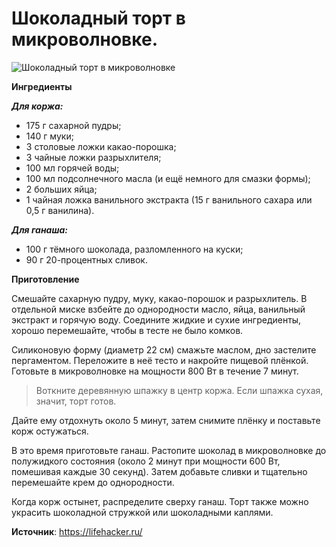 # Шоколадный торт в микроволновке.

![Шоколадный торт в микроволновке](/images/Kulinar/Vipechka/schoko-tort.jpg 'Шоколадный торт в микроволновке')

**Ингредиенты**

_**Для коржа:**_

- 175 г сахарной пудры;
- 140 г муки;
- 3 столовые ложки какао-порошка;
- 3 чайные ложки разрыхлителя;
- 100 мл горячей воды;
- 100 мл подсолнечного масла (и ещё немного для смазки формы);
- 2 больших яйца;
- 1 чайная ложка ванильного экстракта (15 г ванильного сахара или 0,5 г ванилина).

_**Для ганаша:**_

- 100 г тёмного шоколада, разломленного на куски;
- 90 г 20-процентных сливок.

**Приготовление**

Смешайте сахарную пудру, муку, какао-порошок и разрыхлитель. В отдельной миске взбейте до однородности масло, яйца, ванильный экстракт и горячую воду. Соедините жидкие и сухие ингредиенты, хорошо перемешайте, чтобы в тесте не было комков.

Силиконовую форму (диаметр 22 см) смажьте маслом, дно застелите пергаментом. Переложите в неё тесто и накройте пищевой плёнкой. Готовьте в микроволновке на мощности 800 Вт в течение 7 минут.

> Воткните деревянную шпажку в центр коржа. Если шпажка сухая, значит, торт готов.

Дайте ему отдохнуть около 5 минут, затем снимите плёнку и поставьте корж остужаться.

В это время приготовьте ганаш. Растопите шоколад в микроволновке до полужидкого состояния (около 2 минут при мощности 600 Вт, помешивая каждые 30 секунд). Затем добавьте сливки и тщательно перемешайте крем до однородности.

Когда корж остынет, распределите сверху ганаш. Торт также можно украсить шоколадной стружкой или шоколадными каплями.

**Источник**: https://lifehacker.ru/
